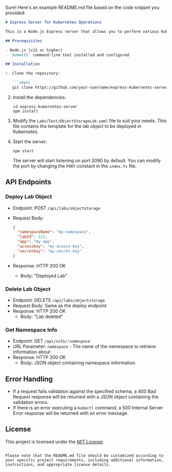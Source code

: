 Sure! Here's an example README.md file based on the code snippet you provided:

```markdown
# Express Server for Kubernetes Operations

This is a Node.js Express server that allows you to perform various Kubernetes operations through REST API endpoints. It provides functionality for deploying and deleting lab objects in a Kubernetes cluster, as well as retrieving information about namespaces.

## Prerequisites

- Node.js (v12 or higher)
- `kubectl` command-line tool installed and configured

## Installation

1. Clone the repository:

   ```shell
   git clone https://github.com/your-username/express-kubernetes-server.git
   ```

2. Install the dependencies:

   ```shell
   cd express-kubernetes-server
   npm install
   ```

3. Modify the `Labs/Test/ObjectStorageLab.yaml` file to suit your needs. This file contains the template for the lab object to be deployed in Kubernetes.

4. Start the server:

   ```shell
   npm start
   ```

   The server will start listening on port 2090 by default. You can modify the port by changing the `PORT` constant in the `index.ts` file.

## API Endpoints

### Deploy Lab Object

- Endpoint: POST `/api/labs/objectstorage`
- Request Body:

  ```json
  {
    "namespaceName": "my-namespace",
    "labId": 123,
    "app": "my-app",
    "accessKey": "my-access-key",
    "secretKey": "my-secret-key"
  }
  ```

- Response: HTTP 200 OK
  - Body: "Deployed Lab"

### Delete Lab Object

- Endpoint: DELETE `/api/labs/objectstorage`
- Request Body: Same as the deploy endpoint
- Response: HTTP 200 OK
  - Body: "Lab deleted"

### Get Namespace Info

- Endpoint: GET `/api/info/:namespace`
- URL Parameter: `namespace` - The name of the namespace to retrieve information about
- Response: HTTP 200 OK
  - Body: JSON object containing namespace information

## Error Handling

- If a request fails validation against the specified schema, a 400 Bad Request response will be returned with a JSON object containing the validation errors.
- If there is an error executing a `kubectl` command, a 500 Internal Server Error response will be returned with an error message.

## License

This project is licensed under the [MIT License](LICENSE).
```

Please note that the README.md file should be customized according to your specific project requirements, including additional information, instructions, and appropriate license details.